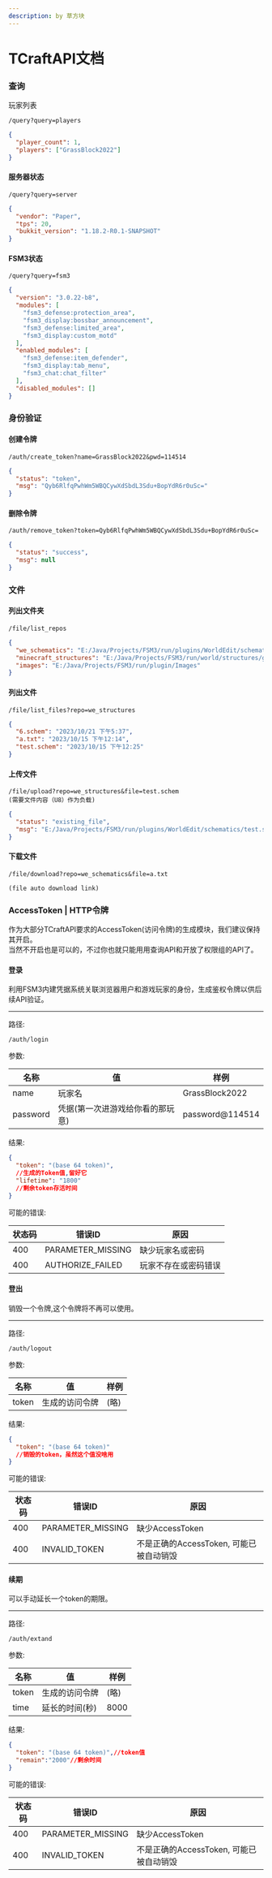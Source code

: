 ```yaml
---
description: by 草方块
---
```


# TCraftAPI文档



### 查询



玩家列表

```
/query?query=players
```

```json
{
  "player_count": 1,
  "players": ["GrassBlock2022"]
}
```

#### 服务器状态

```
/query?query=server
```

```json
{
  "vendor": "Paper",
  "tps": 20,
  "bukkit_version": "1.18.2-R0.1-SNAPSHOT"
}
```

#### FSM3状态

```
/query?query=fsm3
```

```json
{
  "version": "3.0.22-b8",
  "modules": [
    "fsm3_defense:protection_area",
    "fsm3_display:bossbar_announcement",
    "fsm3_defense:limited_area",
    "fsm3_display:custom_motd"
  ],
  "enabled_modules": [
    "fsm3_defense:item_defender",
    "fsm3_display:tab_menu",
    "fsm3_chat:chat_filter"
  ],
  "disabled_modules": []
}
```

### 身份验证

#### 创建令牌

```
/auth/create_token?name=GrassBlock2022&pwd=114514
```

```json
{
  "status": "token",
  "msg": "Qyb6RlfqPwhWm5WBQCywXdSbdL3Sdu+BopYdR6r0uSc="
}
```

#### 删除令牌

```
/auth/remove_token?token=Qyb6RlfqPwhWm5WBQCywXdSbdL3Sdu+BopYdR6r0uSc=
```

```json
{
  "status": "success",
  "msg": null
}
```

### 文件

#### 列出文件夹

```
/file/list_repos
```

```json
{
  "we_schematics": "E:/Java/Projects/FSM3/run/plugins/WorldEdit/schematics",
  "minecraft_structures": "E:/Java/Projects/FSM3/run/world/structures/generated",
  "images": "E:/Java/Projects/FSM3/run/plugin/Images"
}
```

#### 列出文件

```
/file/list_files?repo=we_structures
```

```json
{
  "6.schem": "2023/10/21 下午5:37",
  "a.txt": "2023/10/15 下午12:14",
  "test.schem": "2023/10/15 下午12:25"
}
```

#### 上传文件

```
/file/upload?repo=we_structures&file=test.schem
(需要文件内容（U8）作为负载)
```

```json
{
  "status": "existing_file",
  "msg": "E:/Java/Projects/FSM3/run/plugins/WorldEdit/schematics/test.schem"
}
```

#### 下载文件

```
/file/download?repo=we_schematics&file=a.txt
```

```
(file auto download link)
```

### AccessToken | HTTP令牌

作为大部分TCraftAPI要求的AccessToken(访问令牌)的生成模块，我们建议保持其开启。\
当然不开启也是可以的，不过你也就只能用用查询API和开放了权限组的API了。

#### 登录

利用FSM3内建凭据系统关联浏览器用户和游戏玩家的身份，生成鉴权令牌以供后续API验证。

***

路径:

```
/auth/login
```

参数:

| 名称       | 值                 | 样例              |
| -------- | ----------------- | --------------- |
| name     | 玩家名               | GrassBlock2022  |
| password | 凭据(第一次进游戏给你看的那玩意) | password@114514 |

结果:

```json
{
  "token": "(base 64 token)",
  //生成的Token值,留好它
  "lifetime": "1800"
  //剩余token存活时间
}
```

可能的错误:

| 状态码 | 错误ID               | 原因         |
| --- | ------------------ | ---------- |
| 400 | PARAMETER\_MISSING | 缺少玩家名或密码   |
| 400 | AUTHORIZE\_FAILED  | 玩家不存在或密码错误 |

#### 登出

销毁一个令牌,这个令牌将不再可以使用。

***

路径:

```
/auth/logout
```

参数:

| 名称    | 值       | 样例  |
| ----- | ------- | --- |
| token | 生成的访问令牌 | (略) |

结果:

```json
{
  "token": "(base 64 token)"
  //销毁的token，虽然这个值没啥用
}
```

可能的错误:

| 状态码 | 错误ID               | 原因                         |
| --- | ------------------ | -------------------------- |
| 400 | PARAMETER\_MISSING | 缺少AccessToken              |
| 400 | INVALID\_TOKEN     | 不是正确的AccessToken, 可能已被自动销毁 |

#### 续期

可以手动延长一个token的期限。

***

路径:

```
/auth/extand
```

参数:

| 名称    | 值        | 样例   |
| ----- | -------- | ---- |
| token | 生成的访问令牌  | (略)  |
| time  | 延长的时间(秒) | 8000 |

结果:

```json
{
  "token": "(base 64 token)",//token值
  "remain":"2000"//剩余时间
}
```

可能的错误:

| 状态码 | 错误ID               | 原因                         |
| --- | ------------------ | -------------------------- |
| 400 | PARAMETER\_MISSING | 缺少AccessToken              |
| 400 | INVALID\_TOKEN     | 不是正确的AccessToken, 可能已被自动销毁 |
